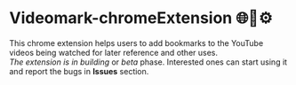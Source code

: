 # Videomark-chromeExtension 🌐🔗⚙️
This chrome extension helps users to add bookmarks to the YouTube videos being watched for later reference and other uses.
<br>*The extension is in building* or *beta* phase. Interested ones can start using it and report the bugs in **Issues** section.
